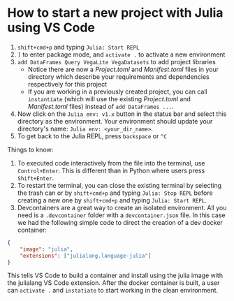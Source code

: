 # How to start a new project with Julia using VS Code

1. `shift+cmd+p` and typing `Julia: Start REPL`
2.  `]` to enter package mode, and `activate .` to activate a new environment
3.  `add DataFrames Query VegaLite VegaDatasets` to add project libraries
    - Notice there are now a *Project.toml* and *Manifest.toml* files in your directory which describe your requirements and dependencies respectively for this project
    - If you are working in a previously created project, you can call `instantiate` (which will use the existing *Project.toml* and *Manifest.toml* files) instead of `add DataFrames ...`. 
4. Now click on the `Julia env: v1.x` button in the status bar and select this directory as the environment. Your environment should update your directory's name: `Julia env: <your_dir_name>`.
5. To get back to the Julia REPL, press `backspace` or `^C`


Things to know: 
1. To executed code interactively from the file into the terminal, use `Control+Enter`. This is different than in Python where users press `Shift+Enter`.
2. To restart the terminal, you can close the existing terminal by selecting the trash can or by `shift+cmd+p` and typing `Julia: Stop REPL` before creating a new one by `shift+cmd+p` and typing `Julia: Start REPL`. 
3. Devcontainers are a great way to create an isolated environment. All you need is a `.devcontainer` folder with a `devcontainer.json` file. In this case we had the following simple code to direct the creation of a dev docker container:

```json
{
    "image": "julia", 
    "extensions": ["julialang.language-julia"]
}
```

This tells VS Code to build a container and install using the julia image with the julialang VS Code extension. After the docker container is built, a user can `activate .` and `instatiate` to start working in the clean environment. 